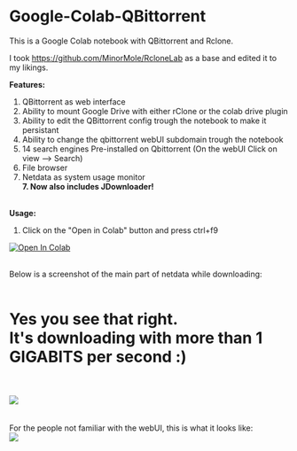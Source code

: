 # Google-Colab-QBittorrent

This is a Google Colab notebook with QBittorrent and Rclone.

I took https://github.com/MinorMole/RcloneLab as a base and edited it to my likings.


<b>Features:</b>
1. QBittorrent as web interface
2. Ability to mount Google Drive with either rClone or the colab drive plugin
3. Ability to edit the QBittorrent config trough the notebook to make it persistant
4. Ability to change the qbittorrent webUI subdomain trough the notebook
4. 14 search engines Pre-installed on Qbittorrent (On the webUI Click on view --> Search)
5. File browser
6. Netdata as system usage monitor<br>
<b>7. Now also includes JDownloader!</b>



<br><b>Usage:</b>
1. Click on the "Open in Colab" button and press ctrl+f9

<a href="https://colab.research.google.com/github/thim0o/Google-Colab-QBittorrent/blob/master/Qbitt.ipynb" target="_parent\"><img src="https://colab.research.google.com/assets/colab-badge.svg" alt="Open In Colab"/></a>



<br>
Below is a screenshot of the main part of netdata while downloading:
<br>
<br>

<h1><b>Yes you see that right. <br>
It's downloading with more than 1 GIGABITS per second :)</b></h1>

<br>
<br>

<img src="https://cdn.discordapp.com/attachments/565808099680714774/599906860249907200/unknown.png">
<br><br><br>
For the people not familiar with the webUI, this is what it looks like:<br>
<img src="https://i.snag.gy/ZAg2PS.jpg">

